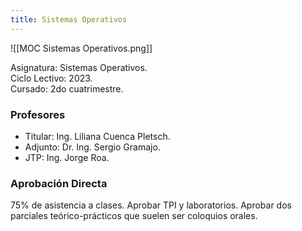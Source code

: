 ```yaml
---
title: Sistemas Operativos
---
```


![[MOC Sistemas Operativos.png]]

Asignatura: Sistemas Operativos. \
Ciclo Lectivo: 2023. \
Cursado: 2do cuatrimestre.

### Profesores

- Titular: Ing. Liliana Cuenca Pletsch.
- Adjunto: Dr. Ing. Sergio Gramajo.
- JTP: Ing. Jorge Roa.

### Aprobación Directa

75% de asistencia a clases. Aprobar TPI y laboratorios. Aprobar dos parciales teórico-prácticos que suelen ser coloquios orales.
